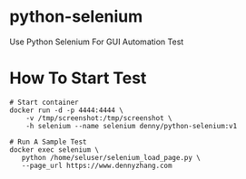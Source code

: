# python-selenium
Use Python Selenium For GUI Automation Test

# How To Start Test
```
# Start container
docker run -d -p 4444:4444 \
    -v /tmp/screenshot:/tmp/screenshot \
    -h selenium --name selenium denny/python-selenium:v1

# Run A Sample Test
docker exec selenium \
   python /home/seluser/selenium_load_page.py \
   --page_url https://www.dennyzhang.com
```